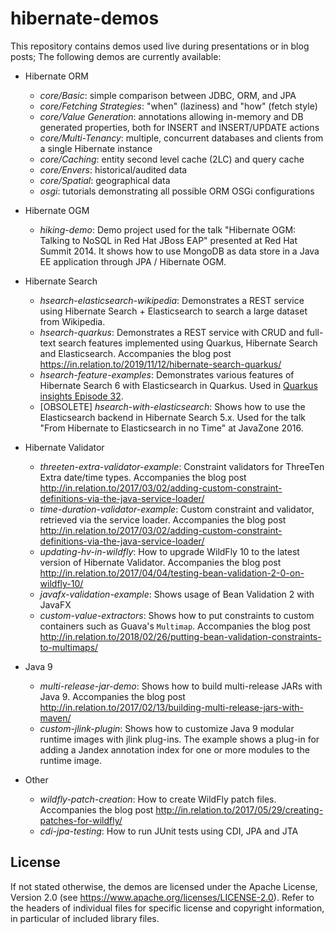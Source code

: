 # hibernate-demos

This repository contains demos used live during presentations or in blog posts; The following demos are currently available:

* Hibernate ORM
    - _core/Basic_: simple comparison between JDBC, ORM, and JPA
    - _core/Fetching Strategies_: "when" (laziness) and "how" (fetch style)
    - _core/Value Generation_: annotations allowing in-memory and DB generated properties, both for INSERT and INSERT/UPDATE actions
    - _core/Multi-Tenancy_: multiple, concurrent databases and clients from a single Hibernate instance
    - _core/Caching_: entity second level cache (2LC) and query cache
    - _core/Envers_: historical/audited data
    - _core/Spatial_: geographical data
    - _osgi_: tutorials demonstrating all possible ORM OSGi configurations
* Hibernate OGM
    - _hiking-demo_: Demo project used for the talk "Hibernate OGM: Talking to NoSQL in Red Hat JBoss EAP" presented at Red Hat Summit 2014. It shows how to use MongoDB as data store in a Java EE application through JPA / Hibernate OGM.
* Hibernate Search
    - _hsearch-elasticsearch-wikipedia_: Demonstrates a REST service using Hibernate Search + Elasticsearch to search a large dataset from Wikipedia.
    - _hsearch-quarkus_: Demonstrates a REST service with CRUD and full-text search features
      implemented using Quarkus, Hibernate Search and Elasticsearch.
      Accompanies the blog post https://in.relation.to/2019/11/12/hibernate-search-quarkus/
    - _hsearch-feature-examples_: Demonstrates various features of Hibernate Search 6 with Elasticsearch in Quarkus.
      Used in [Quarkus insights Episode 32](https://www.youtube.com/watch?v=hwxWx-ORVwM).
    - [OBSOLETE] _hsearch-with-elasticsearch_: Shows how to use the Elasticsearch backend in Hibernate Search 5.x.
      Used for the talk "From Hibernate to Elasticsearch in no Time" at JavaZone 2016.
* Hibernate Validator
    - _threeten-extra-validator-example_: Constraint validators for ThreeTen Extra date/time types.
      Accompanies the blog post http://in.relation.to/2017/03/02/adding-custom-constraint-definitions-via-the-java-service-loader/
    - _time-duration-validator-example_: Custom constraint and validator, retrieved via the service loader.
      Accompanies the blog post http://in.relation.to/2017/03/02/adding-custom-constraint-definitions-via-the-java-service-loader/
    - _updating-hv-in-wildfly_: How to upgrade WildFly 10 to the latest version of Hibernate Validator.
      Accompanies the blog post http://in.relation.to/2017/04/04/testing-bean-validation-2-0-on-wildfly-10/
    - _javafx-validation-example_: Shows usage of Bean Validation 2 with JavaFX
    - _custom-value-extractors_: Shows how to put constraints to custom containers such as Guava's `Multimap`.
      Accompanies the blog post http://in.relation.to/2018/02/26/putting-bean-validation-constraints-to-multimaps/

* Java 9
    - _multi-release-jar-demo_: Shows how to build multi-release JARs with Java 9.
      Accompanies the blog post http://in.relation.to/2017/02/13/building-multi-release-jars-with-maven/
    - _custom-jlink-plugin_: Shows how to customize Java 9 modular runtime images with jlink plug-ins. The example shows a plug-in for adding a Jandex annotation index for one or more modules to the runtime image.
* Other
    - _wildfly-patch-creation_: How to create WildFly patch files.
      Accompanies the blog post http://in.relation.to/2017/05/29/creating-patches-for-wildfly/
    - _cdi-jpa-testing_: How to run JUnit tests using CDI, JPA and JTA

## License

If not stated otherwise, the demos are licensed under the Apache License, Version 2.0 (see https://www.apache.org/licenses/LICENSE-2.0). Refer to the headers of individual files for specific license and copyright information, in particular of included library files.
